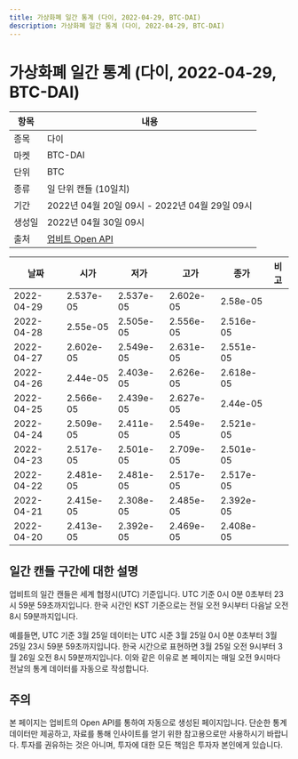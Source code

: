 ```yaml
---
title: 가상화폐 일간 통계 (다이, 2022-04-29, BTC-DAI)
description: 가상화폐 일간 통계 (다이, 2022-04-29, BTC-DAI)
---
```



가상화폐 일간 통계 (다이, 2022-04-29, BTC-DAI)
===

|항목|내용|
|--|--|
|종목|다이|
|마켓|BTC-DAI|
|단위|BTC|
|종류|일 단위 캔들 (10일치)|
|기간|2022년 04월 20일 09시 - 2022년 04월 29일 09시|
|생성일|2022년 04월 30일 09시|
|출처|[업비트 Open API](https://docs.upbit.com)|


|날짜|시가|저가|고가|종가|비고|
|--|--|--|--|--|--|
|2022-04-29|2.537e-05|2.537e-05|2.602e-05|2.58e-05|    |
|2022-04-28|2.55e-05|2.505e-05|2.556e-05|2.516e-05|    |
|2022-04-27|2.602e-05|2.549e-05|2.631e-05|2.551e-05|    |
|2022-04-26|2.44e-05|2.403e-05|2.626e-05|2.618e-05|    |
|2022-04-25|2.566e-05|2.439e-05|2.627e-05|2.44e-05|    |
|2022-04-24|2.509e-05|2.411e-05|2.549e-05|2.521e-05|    |
|2022-04-23|2.517e-05|2.501e-05|2.709e-05|2.501e-05|    |
|2022-04-22|2.481e-05|2.481e-05|2.517e-05|2.517e-05|    |
|2022-04-21|2.415e-05|2.308e-05|2.485e-05|2.392e-05|    |
|2022-04-20|2.413e-05|2.392e-05|2.469e-05|2.408e-05|    |


일간 캔들 구간에 대한 설명
---


업비트의 일간 캔들은 세계 협정시(UTC) 기준입니다. 
UTC 기준 0시 0분 0초부터 23시 59분 59초까지입니다. 
한국 시간인 KST 기준으로는 전일 오전 9시부터 다음날 오전 8시 59분까지입니다. 


예를들면, UTC 기준 3월 25일 데이터는 UTC 시준 3월 25일 0시 0분 0초부터 3월 25일 23시 59분 59초까지입니다. 
한국 시간으로 표현하면 3월 25일 오전 9시부터 3월 26일 오전 8시 59분까지입니다. 
이와 같은 이유로 본 페이지는 매일 오전 9시마다 전날의 통계 데이터를 자동으로 작성합니다. 


주의
---


본 페이지는 업비트의 Open API를 통하여 자동으로 생성된 페이지입니다. 
단순한 통계 데이터만 제공하고, 자료를 통해 인사이트를 얻기 위한 참고용으로만 사용하시기 바랍니다. 
투자를 권유하는 것은 아니며, 투자에 대한 모든 책임은 투자자 본인에게 있습니다. 
